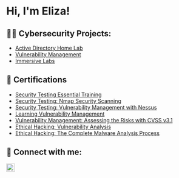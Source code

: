 <h1>Hi, I'm Eliza!</h1>

<h2>👨‍💻 Cybersecurity Projects:</h2>

  - [Active Directory Home Lab]()
  - [Vulnerability Management](https://github.com/Eliza-Bujor/VulnerabilityManagementProject)
  - [Immersive Labs](https://immersivelabs.online/profile/elizabujor4/report)

<h2>📄 Certifications</h2>

- [Security Testing Essential Training](https://www.linkedin.com/learning/certificates/e02ecf938e4ae6e1bad505515a01ab579e7925fed69b83d5d242b62008a52a78?trk=share_certificate)
- [Security Testing: Nmap Security Scanning](https://www.linkedin.com/learning/certificates/7037905074d130957fda84fad30554e2bc8f5b5c7d52128e5dce116ca52cd6a5?trk=share_certificate)
- [Security Testing: Vulnerability Management with Nessus](https://www.linkedin.com/learning/certificates/9cee569538bbb86ef72d4ad74340279ca4e8ced36641a3372ccae22b389eb4cf?trk=share_certificate)
- [Learning Vulnerability Management](https://www.linkedin.com/learning/certificates/1877bd152aab9b3579c97b7c41bc84a6b0f5c9dc8a2084d553f7c8333fbd6bd0?trk=share_certificate)
- [Vulnerability Management: Assessing the Risks with CVSS v3.1]()
- [Ethical Hacking: Vulnerability Analysis]()
- [Ethical Hacking: The Complete Malware Analysis Process]()

<h2> 🤳 Connect with me:</h2>

[<img align="left" alt="JoshMadakor | LinkedIn" width="22px" src="https://cdn.jsdelivr.net/npm/simple-icons@v3/icons/linkedin.svg" />][linkedin]

[linkedin]: https://www.linkedin.com/in/eliza-bujor-9a9618204/

<!--
**joshmadakor1/joshmadakor1** is a ✨ _special_ ✨ repository because its `README.md` (this file) appears on your GitHub profile.

Here are some ideas to get you started:

- 🔭 I’m currently working on ...
- 🌱 I’m currently learning ...
- 👯 I’m looking to collaborate on ...
- 🤔 I’m looking for help with ...
- 💬 Ask me about ...
- 📫 How to reach me: ...
- 😄 Pronouns: ...
- ⚡ Fun fact: ...
-->
